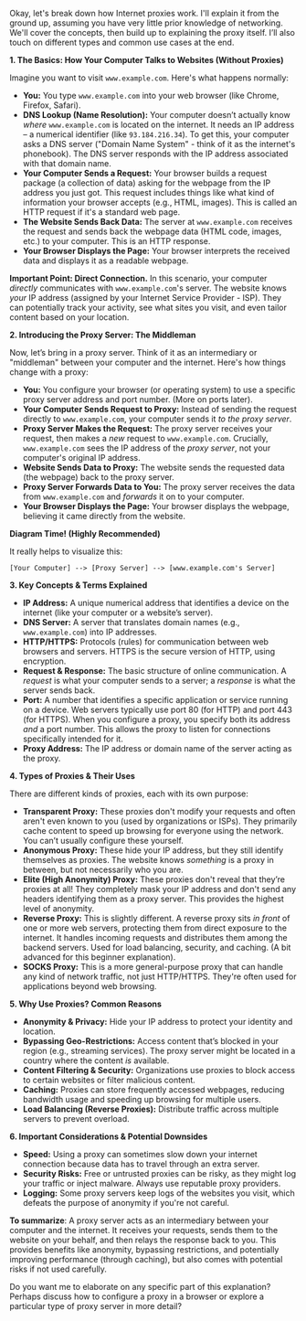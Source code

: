 Okay, let's break down how Internet proxies work. I'll explain it from the ground up, assuming you have very little prior knowledge of networking. We'll cover the concepts, then build up to explaining the proxy itself.  I’ll also touch on different types and common use cases at the end.

**1. The Basics: How Your Computer Talks to Websites (Without Proxies)**

Imagine you want to visit `www.example.com`. Here's what happens normally:

*   **You:** You type `www.example.com` into your web browser (like Chrome, Firefox, Safari).
*   **DNS Lookup (Name Resolution):** Your computer doesn’t actually know *where* `www.example.com` is located on the internet. It needs an IP address – a numerical identifier (like `93.184.216.34`). To get this, your computer asks a DNS server ("Domain Name System" - think of it as the internet's phonebook). The DNS server responds with the IP address associated with that domain name.
*   **Your Computer Sends a Request:** Your browser builds a request package (a collection of data) asking for the webpage from the IP address you just got.  This request includes things like what kind of information your browser accepts (e.g., HTML, images). This is called an HTTP request if it's a standard web page.
*   **The Website Sends Back Data:** The server at `www.example.com` receives the request and sends back the webpage data (HTML code, images, etc.) to your computer.  This is an HTTP response.
*   **Your Browser Displays the Page:** Your browser interprets the received data and displays it as a readable webpage.

**Important Point: Direct Connection.** In this scenario, your computer *directly* communicates with `www.example.com`'s server.  The website knows *your* IP address (assigned by your Internet Service Provider - ISP). They can potentially track your activity, see what sites you visit, and even tailor content based on your location.

**2. Introducing the Proxy Server: The Middleman**

Now, let’s bring in a proxy server.  Think of it as an intermediary or "middleman" between your computer and the internet. Here's how things change with a proxy:

*   **You:** You configure your browser (or operating system) to use a specific proxy server address and port number.  (More on ports later).
*   **Your Computer Sends Request to Proxy:** Instead of sending the request directly to `www.example.com`, your computer sends it *to the proxy server*.
*   **Proxy Server Makes the Request:** The proxy server receives your request, then makes a *new* request to `www.example.com`. Crucially,  `www.example.com` sees the IP address of the *proxy server*, not your computer's original IP address.
*   **Website Sends Data to Proxy:** The website sends the requested data (the webpage) back to the proxy server.
*   **Proxy Server Forwards Data to You:**  The proxy server receives the data from `www.example.com` and *forwards* it on to your computer.
*   **Your Browser Displays the Page:** Your browser displays the webpage, believing it came directly from the website.

**Diagram Time! (Highly Recommended)**

It really helps to visualize this:

```
[Your Computer] --> [Proxy Server] --> [www.example.com's Server]
```

**3. Key Concepts & Terms Explained**

*   **IP Address:** A unique numerical address that identifies a device on the internet (like your computer or a website’s server).
*   **DNS Server:**  A server that translates domain names (e.g., `www.example.com`) into IP addresses.
*   **HTTP/HTTPS:** Protocols (rules) for communication between web browsers and servers. HTTPS is the secure version of HTTP, using encryption.
*   **Request & Response:** The basic structure of online communication. A *request* is what your computer sends to a server; a *response* is what the server sends back.
*   **Port:**  A number that identifies a specific application or service running on a device. Web servers typically use port 80 (for HTTP) and port 443 (for HTTPS). When you configure a proxy, you specify both its address *and* a port number. This allows the proxy to listen for connections specifically intended for it.
*   **Proxy Address:** The IP address or domain name of the server acting as the proxy.

**4. Types of Proxies & Their Uses**

There are different kinds of proxies, each with its own purpose:

*   **Transparent Proxy:** These proxies don't modify your requests and often aren't even known to you (used by organizations or ISPs). They primarily cache content to speed up browsing for everyone using the network. You can’t usually configure these yourself.
*   **Anonymous Proxy:**  These hide your IP address, but they still identify themselves as proxies. The website knows *something* is a proxy in between, but not necessarily who you are.
*   **Elite (High Anonymity) Proxy:** These proxies don't reveal that they’re proxies at all! They completely mask your IP address and don't send any headers identifying them as a proxy server. This provides the highest level of anonymity.
*   **Reverse Proxy:**  This is slightly different. A reverse proxy sits *in front* of one or more web servers, protecting them from direct exposure to the internet. It handles incoming requests and distributes them among the backend servers. Used for load balancing, security, and caching. (A bit advanced for this beginner explanation).
*   **SOCKS Proxy:**  This is a more general-purpose proxy that can handle any kind of network traffic, not just HTTP/HTTPS. They're often used for applications beyond web browsing.

**5. Why Use Proxies? Common Reasons**

*   **Anonymity & Privacy:** Hide your IP address to protect your identity and location.
*   **Bypassing Geo-Restrictions:**  Access content that’s blocked in your region (e.g., streaming services). The proxy server might be located in a country where the content *is* available.
*   **Content Filtering & Security:** Organizations use proxies to block access to certain websites or filter malicious content.
*   **Caching:** Proxies can store frequently accessed webpages, reducing bandwidth usage and speeding up browsing for multiple users.
*   **Load Balancing (Reverse Proxies):** Distribute traffic across multiple servers to prevent overload.

**6. Important Considerations & Potential Downsides**

*   **Speed:** Using a proxy can sometimes slow down your internet connection because data has to travel through an extra server.
*   **Security Risks:** Free or untrusted proxies can be risky, as they might log your traffic or inject malware. Always use reputable proxy providers.
*   **Logging:** Some proxy servers keep logs of the websites you visit, which defeats the purpose of anonymity if you're not careful.



**To summarize**:  A proxy server acts as an intermediary between your computer and the internet. It receives your requests, sends them to the website on your behalf, and then relays the response back to you. This provides benefits like anonymity, bypassing restrictions, and potentially improving performance (through caching), but also comes with potential risks if not used carefully.

Do you want me to elaborate on any specific part of this explanation? Perhaps discuss how to configure a proxy in a browser or explore a particular type of proxy server in more detail?
